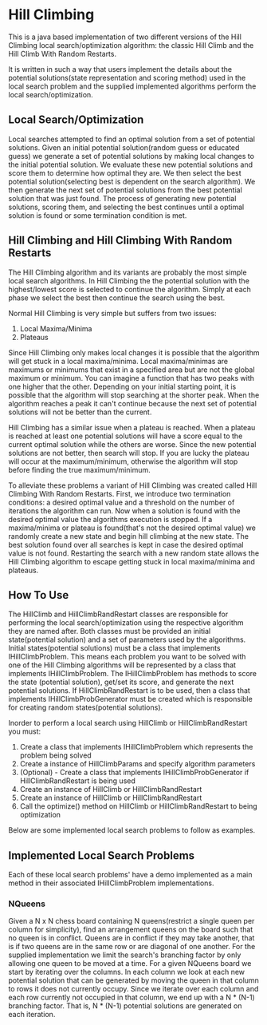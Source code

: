 # Hill Climbing

This is a java based implementation of two different versions of the Hill Climbing local search/optimization algorithm:
the classic Hill Climb and the Hill Climb With Random Restarts.
 
It is written in such a way that users implement the details about the potential solutions(state representation and 
scoring method) used in the local search problem and the supplied implemented algorithms perform the local 
search/optimization.


## Local Search/Optimization

Local searches attempted to find an optimal solution from a set of potential solutions. Given an initial potential
solution(random guess or educated guess) we generate a set of potential solutions by making local changes to the initial
potential solution. We evaluate these new potential solutions and score them to determine how optimal they are. We then
select the best potential solution(selecting best is dependent on the search algorithm). We then generate the next set
of potential solutions from the best potential solution that was just found. The process of generating new potential
solutions, scoring them, and selecting the best continues until a optimal solution is found or some termination 
condition is met.


## Hill Climbing and Hill Climbing With Random Restarts

The Hill Climbing algorithm and its variants are probably the most simple local search algorithms. In Hill Climbing the
the potential solution with the highest/lowest score is selected to continue the algorithm. Simply at each phase we 
select the best then continue the search using the best.

Normal Hill Climbing is very simple but suffers from two issues:
1. Local Maxima/Minima
2. Plateaus

Since Hill Climbing only makes local changes it is possible that the algorithm will get stuck in a local maxima/minima.
Local maxima/minimas are maximums or minimums that exist in a specified area but are not the global maximum or minimum.
You can imagine a function that has two peaks with one higher that the other. Depending on your initial starting point, 
it is possible that the algorithm will stop searching at the shorter peak. When the algorithm reaches a peak it can't
continue because the next set of potential solutions will not be better than the current.

Hill Climbing has a similar issue when a plateau is reached. When a plateau is reached at least one potential solutions 
will have a score equal to the current optimal solution while the others are worse. Since the new potential solutions 
are not better, then search will stop. If you are lucky the plateau will occur at the maximum/minimum, otherwise the
algorithm will stop before finding the true maximum/minimum.

To alleviate these problems a variant of Hill Climbing was created called Hill Climbing With Random Restarts. First,
we introduce two termination conditions: a desired optimal value and a threshold on the number of iterations the 
algorithm can run. Now when a solution is found with the desired optimal value the algorithms execution is stopped. If
a maxima/minima or plateau is found(that's not the desired optimal value) we randomly create a new state and begin hill
climbing at the new state. The best solution found over all searches is kept in case the desired optimal value is not
found. Restarting the search with a new random state allows the Hill Climbing algorithm to escape getting stuck in local
maxima/minima and plateaus.


## How To Use

The HillClimb and HillClimbRandRestart classes are responsible for performing the local search/optimization using the 
respective algorithm they are named after. Both classes must be provided an initial state(potential solution) and a set
of parameters used by the algorithms. Initial states(potential solutions) must be a class that implements 
IHillClimbProblem. This means each problem you want to be solved with one of the Hill Climbing algorithms will be 
represented by a class that implements IHillClimbProblem. The IHillClimbProblem has methods to score the state
(potential solution), get/set its score, and generate the next potential solutions. If HillClimbRandRestart is to be 
used, then a class that implements IHillClimbProbGenerator must be created which is responsible for creating random
states(potential solutions).

Inorder to perform a local search using HillClimb or HillClimbRandRestart you must:
1. Create a class that implements IHillClimbProblem which represents the problem being solved
2. Create a instance of HillClimbParams and specify algorithm parameters
3. (Optional) -  Create a class that implements IHillClimbProbGenerator if HillClimbRandRestart is being used
4. Create an instance of HillClimb or HillClimbRandRestart
4. Create an instance of HillClimb or HillClimbRandRestart
5. Call the optimize() method on HillClimb or HillClimbRandRestart to being optimization 

Below are some implemented local search problems to follow as examples.


## Implemented Local Search Problems

Each of these local search problems' have a demo implemented as a main method in their associated IHillClimbProblem 
implementations.


### NQueens

Given a N x N chess board containing N queens(restrict a single queen per column for simplicity), find an arrangement
queens on the board such that no queen is in conflict. Queens are in conflict if they may take another, that is if two 
queens are in the same row or are diagonal of one another. For the supplied implementation we limit the search's 
branching factor by only allowing one queen to be moved at a time. For a given NQueens board we start by iterating over
the columns. In each column we look at each new potential solution that can be generated by moving the queen in that
column to rows it does not currently occupy. Since we iterate over each column and each row currently not occupied in
that column, we end up with a N * (N-1) branching factor. That is, N * (N-1) potential solutions are generated on each
iteration.
